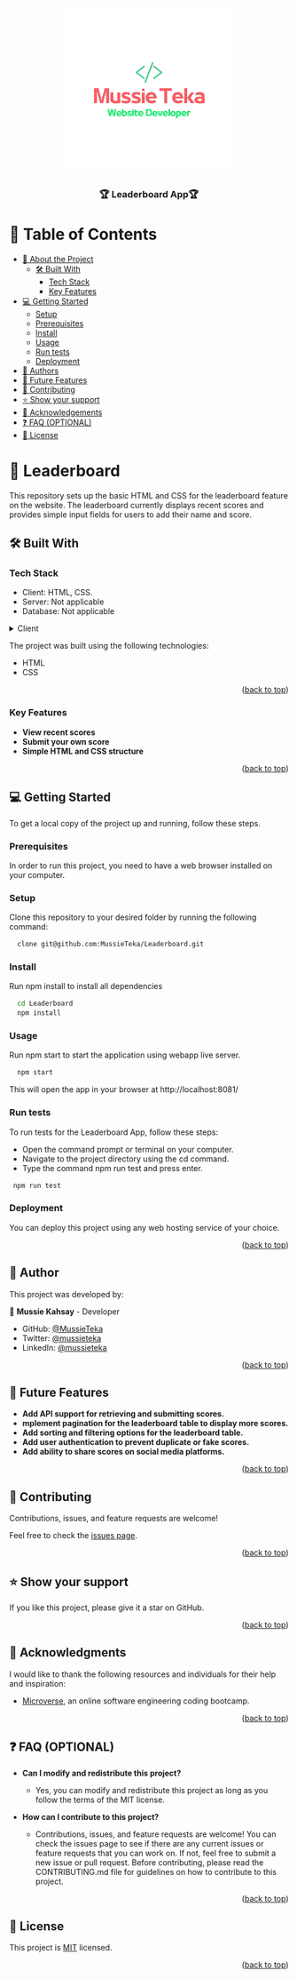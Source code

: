 <a name="readme-top"></a>

<div align="center">
  <img src="mussie.png" alt="logo" width="300px"/>
  <h3><b>🏆 Leaderboard App🏆</b></h3>
</div>

# 📗 Table of Contents

- [📖 About the Project](#about-project)
  - [🛠 Built With](#built-with)
    - [Tech Stack](#tech-stack)
    - [Key Features](#key-features)
- [💻 Getting Started](#getting-started)
  - [Setup](#setup)
  - [Prerequisites](#prerequisites)
  - [Install](#install)
  - [Usage](#usage)
  - [Run tests](#run-tests)
  - [Deployment](#triangular_flag_on_post-deployment)
- [👥 Authors](#authors)
- [🔭 Future Features](#future-features)
- [🤝 Contributing](#contributing)
- [⭐️ Show your support](#support)
- [🙏 Acknowledgements](#acknowledgements)
- [❓ FAQ (OPTIONAL)](#faq)
- [📝 License](#license)

<!-- PROJECT DESCRIPTION -->

# 📖 Leaderboard <a name="about-project"></a>

This repository sets up the basic HTML and CSS for the leaderboard feature on the website. The leaderboard currently displays recent scores and provides simple input fields for users to add their name and score.

## 🛠 Built With <a name="built-with"></a>

### Tech Stack <a name="tech-stack"></a>

- Client: HTML, CSS.
- Server: Not applicable
- Database: Not applicable

<details>
  <summary>Client</summary>
  <ul>
    <li><a href="https://www.w3.org/html/">HTML</a></li>
    <li><a ref="https://www.w3.org/Style/CSS/">CSS</a></li> 
  </ul>
</details>

The project was built using the following technologies:

- HTML
- CSS

<p align="right">(<a href="#readme-top">back to top</a>)</p>

### Key Features <a name="key-features"></a>

- **View recent scores**
- **Submit your own score**
- **Simple HTML and CSS structure**

<p align="right">(<a href="#readme-top">back to top</a>)</p>

## 💻 Getting Started <a name="getting-started"></a>

To get a local copy of the project up and running, follow these steps.

### Prerequisites

In order to run this project, you need to have a web browser installed on your computer.

### Setup

Clone this repository to your desired folder by running the following command:

```sh
  clone git@github.com:MussieTeka/Leaderboard.git
```

### Install

Run npm install to install all dependencies

```sh
  cd Leaderboard
  npm install

```

### Usage

Run npm start to start the application using webapp live server.

```sh
  npm start

```

This will open the app in your browser at http://localhost:8081/

### Run tests

To run tests for the Leaderboard App, follow these steps:

- Open the command prompt or terminal on your computer.
- Navigate to the project directory using the cd command.
- Type the command npm run test and press enter.

```sh
 npm run test
```

### Deployment

You can deploy this project using any web hosting service of your choice.

<p align="right">(<a href="#readme-top">back to top</a>)</p>

<!-- AUTHORS -->

## 👥 Author <a name="authors"></a>

This project was developed by:

👤 **Mussie Kahsay** - Developer

- GitHub: [@MussieTeka](https://github.com/MussieTeka)
- Twitter: [@mussieteka](https://twitter.com/mussieteka)
- LinkedIn: [@mussieteka](https://linkedin.com/in/mussieteka)

<p align="right">(<a href="#readme-top">back to top</a>)</p>

## 🔭 Future Features <a name="future-features"></a>

- **Add API support for retrieving and submitting scores.**
- **mplement pagination for the leaderboard table to display more scores.**
- **Add sorting and filtering options for the leaderboard table.**
- **Add user authentication to prevent duplicate or fake scores.**
- **Add ability to share scores on social media platforms.**

<p align="right">(<a href="#readme-top">back to top</a>)</p>

## 🤝 Contributing <a name="contributing"></a>

Contributions, issues, and feature requests are welcome!

Feel free to check the [issues page](../../issues/).

<p align="right">(<a href="#readme-top">back to top</a>)</p>

## ⭐️ Show your support <a name="support"></a>

If you like this project, please give it a star on GitHub.

<p align="right">(<a href="#readme-top">back to top</a>)</p>

## 🙏 Acknowledgments <a name="acknowledgements"></a>

I would like to thank the following resources and individuals for their help and inspiration:

- <a href="https://www.microverse.org/">Microverse</a>, an online software engineering coding bootcamp.

<p align="right">(<a href="#readme-top">back to top</a>)</p>

## ❓ FAQ (OPTIONAL) <a name="faq"></a>

- **Can I modify and redistribute this project?**

  - Yes, you can modify and redistribute this project as long as you follow the terms of the MIT license.

- **How can I contribute to this project?**

  - Contributions, issues, and feature requests are welcome! You can check the issues page to see if there are any current issues or feature requests that you can work on. If not, feel free to submit a new issue or pull request. Before contributing, please read the CONTRIBUTING.md file for guidelines on how to contribute to this project.

<p align="right">(<a href="#readme-top">back to top</a>)</p>

<!-- LICENSE -->

## 📝 License <a name="license"></a>

This project is [MIT](./LICENSE) licensed.

<p align="right">(<a href="#readme-top">back to top</a>)</p>

